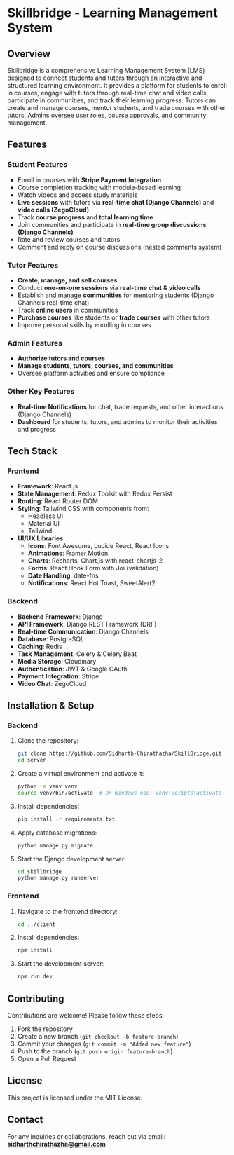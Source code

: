 # Skillbridge - Learning Management System

## Overview
Skillbridge is a comprehensive Learning Management System (LMS) designed to connect students and tutors through an interactive and structured learning environment. It provides a platform for students to enroll in courses, engage with tutors through real-time chat and video calls, participate in communities, and track their learning progress. Tutors can create and manage courses, mentor students, and trade courses with other tutors. Admins oversee user roles, course approvals, and community management.

## Features
### Student Features
- Enroll in courses with **Stripe Payment Integration**
- Course completion tracking with module-based learning
- Watch videos and access study materials
- **Live sessions** with tutors via **real-time chat (Django Channels)** and **video calls (ZegoCloud)**
- Track **course progress** and **total learning time**
- Join communities and participate in **real-time group discussions (Django Channels)**
- Rate and review courses and tutors
- Comment and reply on course discussions (nested comments system)

### Tutor Features
- **Create, manage, and sell courses**
- Conduct **one-on-one sessions** via **real-time chat & video calls**
- Establish and manage **communities** for mentoring students (Django Channels real-time chat)
- Track **online users** in communities
- **Purchase courses** like students or **trade courses** with other tutors
- Improve personal skills by enrolling in courses

### Admin Features
- **Authorize tutors and courses**
- **Manage students, tutors, courses, and communities**
- Oversee platform activities and ensure compliance

### Other Key Features
- **Real-time Notifications** for chat, trade requests, and other interactions (Django Channels)
- **Dashboard** for students, tutors, and admins to monitor their activities and progress

## Tech Stack
### Frontend
- **Framework**: React.js
- **State Management**: Redux Toolkit with Redux Persist
- **Routing**: React Router DOM
- **Styling**: Tailwind CSS with components from:
  - Headless UI
  - Material UI
  - Tailwind
- **UI/UX Libraries**:
  - **Icons**: Font Awesome, Lucide React, React Icons
  - **Animations**: Framer Motion
  - **Charts**: Recharts, Chart.js with react-chartjs-2
  - **Forms**: React Hook Form with Joi (validation)
  - **Date Handling**: date-fns
  - **Notifications**: React Hot Toast, SweetAlert2

### Backend
- **Backend Framework**: Django
- **API Framework**: Django REST Framework (DRF)
- **Real-time Communication**: Django Channels
- **Database**: PostgreSQL
- **Caching**: Redis
- **Task Management**: Celery & Celery Beat
- **Media Storage**: Cloudinary
- **Authentication**: JWT & Google OAuth
- **Payment Integration**: Stripe
- **Video Chat**: ZegoCloud

## Installation & Setup
### Backend
1. Clone the repository:
   ```sh
   git clone https://github.com/Sidharth-Chirathazha/SkillBridge.git
   cd server
   ```
2. Create a virtual environment and activate it:
   ```sh
   python -m venv venv
   source venv/bin/activate  # On Windows use: venv\Scripts\activate
   ```
3. Install dependencies:
   ```sh
   pip install -r requirements.txt
   ```
4. Apply database migrations:
   ```sh
   python manage.py migrate
   ```
5. Start the Django development server:
   ```sh
   cd skillbridge
   python manage.py runserver
   ```

### Frontend
1. Navigate to the frontend directory:
   ```sh
   cd ../client
   ```
2. Install dependencies:
   ```sh
   npm install
   ```
3. Start the development server:
   ```sh
   npm run dev
   ```

## Contributing
Contributions are welcome! Please follow these steps:
1. Fork the repository
2. Create a new branch (`git checkout -b feature-branch`)
3. Commit your changes (`git commit -m "Added new feature"`)
4. Push to the branch (`git push origin feature-branch`)
5. Open a Pull Request

## License
This project is licensed under the MIT License.

## Contact
For any inquiries or collaborations, reach out via email: **sidharthchirathazha@gmail.com**

